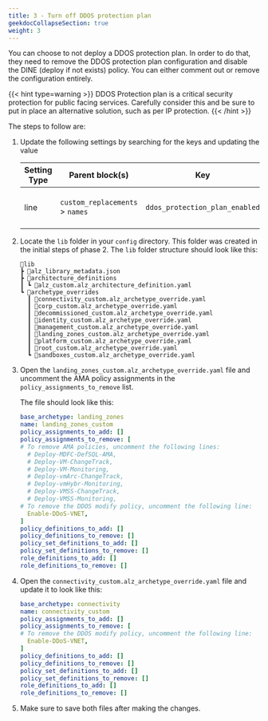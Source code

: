 ```yaml
---
title: 3 - Turn off DDOS protection plan
geekdocCollapseSection: true
weight: 3
---
```


You can choose to not deploy a DDOS protection plan. In order to do that, they need to remove the DDOS protection plan configuration and disable the DINE (deploy if not exists) policy. You can either comment out or remove the configuration entirely.

{{< hint type=warning >}}
DDOS Protection plan is a critical security protection for public facing services. Carefully consider this and be sure to put in place an alternative solution, such as per IP protection.
{{< /hint >}}

The steps to follow are:

1. Update the following settings by searching for the keys and updating the value

    | Setting Type | Parent block(s) | Key | Action | Count | Notes |
    | - | - | - | - | - | - |
    | line | `custom_replacements` > `names` | `ddos_protection_plan_enabled` | Update setting to `false` | 1 | |

1. Locate the `lib` folder in your `config` directory. This folder was created in the initial steps of phase 2. The `lib` folder structure should look like this:

    ```plaintext
    📂lib
    ┣ 📜alz_library_metadata.json
    ┣ 📂architecture_definitions
    ┃ ┗ 📜alz_custom.alz_architecture_definition.yaml
    ┗ 📂archetype_overrides
      ┃ 📜connectivity_custom.alz_archetype_override.yaml
      ┃ 📜corp_custom.alz_archetype_override.yaml
      ┃ 📜decommissioned_custom.alz_archetype_override.yaml
      ┃ 📜identity_custom.alz_archetype_override.yaml
      ┃ 📜management_custom.alz_archetype_override.yaml
      ┃ 📜landing_zones_custom.alz_archetype_override.yaml
      ┃ 📜platform_custom.alz_archetype_override.yaml
      ┃ 📜root_custom.alz_archetype_override.yaml
      ┗ 📜sandboxes_custom.alz_archetype_override.yaml
    ```

1. Open the `landing_zones_custom.alz_archetype_override.yaml` file and uncomment the AMA policy assignments in the `policy_assignments_to_remove` list.

    The file should look like this:

    ```yaml
    base_archetype: landing_zones
    name: landing_zones_custom
    policy_assignments_to_add: []
    policy_assignments_to_remove: [
    # To remove AMA policies, uncomment the following lines:
      # Deploy-MDFC-DefSQL-AMA,
      # Deploy-VM-ChangeTrack,
      # Deploy-VM-Monitoring,
      # Deploy-vmArc-ChangeTrack,
      # Deploy-vmHybr-Monitoring,
      # Deploy-VMSS-ChangeTrack,
      # Deploy-VMSS-Monitoring,
    # To remove the DDOS modify policy, uncomment the following line:
      Enable-DDoS-VNET,
    ]
    policy_definitions_to_add: []
    policy_definitions_to_remove: []
    policy_set_definitions_to_add: []
    policy_set_definitions_to_remove: []
    role_definitions_to_add: []
    role_definitions_to_remove: []

    ```

1. Open the `connectivity_custom.alz_archetype_override.yaml` file and update it to look like this:

    ```yaml
    base_archetype: connectivity
    name: connectivity_custom
    policy_assignments_to_add: []
    policy_assignments_to_remove: [
    # To remove the DDOS modify policy, uncomment the following line:
      Enable-DDoS-VNET,
    ]
    policy_definitions_to_add: []
    policy_definitions_to_remove: []
    policy_set_definitions_to_add: []
    policy_set_definitions_to_remove: []
    role_definitions_to_add: []
    role_definitions_to_remove: []

    ```

1. Make sure to save both files after making the changes.
